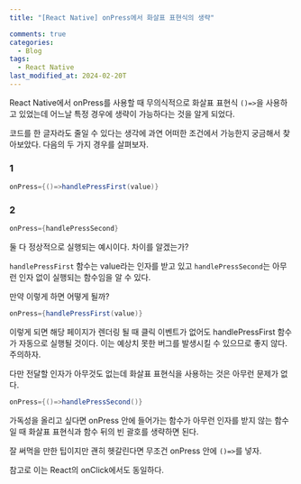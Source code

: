 ```yaml
---
title: "[React Native] onPress에서 화살표 표현식의 생략"

comments: true
categories:
  - Blog
tags:
  - React Native
last_modified_at: 2024-02-20T
---
```


React Native에서 onPress를 사용할 때 무의식적으로 화살표 표현식 `()=>`을 사용하고 있었는데 어느날 특정 경우에 생략이 가능하다는
것을 알게 되었다.

코드를 한 글자라도 줄일 수 있다는 생각에 과연 어떠한 조건에서 가능한지 궁금해서 찾아보았다. 다음의 두 가지 경우를 살펴보자.

### 1

```java
onPress={()=>handlePressFirst(value)}
```

### 2

```java
onPress={handlePressSecond}
```

둘 다 정상적으로 실행되는 예시이다. 차이를 알겠는가?

`handlePressFirst` 함수는 value라는 인자를 받고 있고 `handlePressSecond`는 아무런 인자 없이 실행되는 함수임을 알 수 있다.

만약 이렇게 하면 어떻게 될까?

```java
onPress={handlePressFirst(value)}
```

이렇게 되면 해당 페이지가 렌더링 될 때 클릭 이벤트가 없어도 handlePressFirst 함수가 자동으로 실행될 것이다. 이는 예상치 못한 버그를 발생시킬 수 있으므로 좋지 않다. 주의하자.

다만 전달할 인자가 아무것도 없는데 화살표 표현식을 사용하는 것은 아무런 문제가 없다.

```java
onPress={()=>handlePressSecond()}
```

가독성을 올리고 싶다면 onPress 안에 들어가는 함수가 아무런 인자를 받지 않는 함수일 때 화살표 표현식과 함수 뒤의 빈 괄호를 생략하면 된다.

잘 써먹을 만한 팁이지만 괜히 헷갈린다면 무조건 onPress 안에 `()=>`를 넣자.

참고로 이는 React의 onClick에서도 동일하다.
